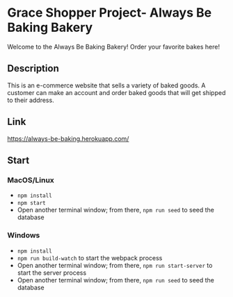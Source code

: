 # Grace Shopper Project- Always Be Baking Bakery

Welcome to the Always Be Baking Bakery! Order your favorite bakes here!

## Description

This is an e-commerce website that sells a variety of baked goods. A customer can make an account and order baked goods that will get shipped to their address.

## Link

https://always-be-baking.herokuapp.com/

## Start

### MacOS/Linux

* `npm install`
* `npm start`
* Open another terminal window; from there, `npm run seed` to seed the database

### Windows

* `npm install`
* `npm run build-watch` to start the webpack process
* Open another terminal window; from there, `npm run start-server` to start the server process
* Open another terminal window; from there, `npm run seed` to seed the database
